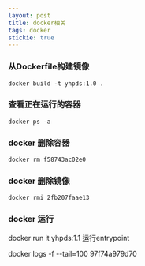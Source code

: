 ```yaml
---
layout: post
title: docker相关
tags: docker
stickie: true
---
```


### 从Dockerfile构建镜像
	docker build -t yhpds:1.0 .

### 查看正在运行的容器
	docker ps -a

### docker 删除容器
	docker rm f58743ac02e0

### docker 删除镜像
	docker rmi 2fb207faae13

### docker 运行
docker run it yhpds:1.1 运行entrypoint


docker logs -f  --tail=100 97f74a979d70 

